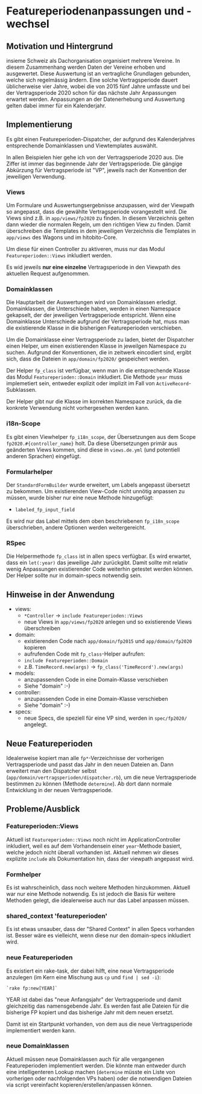 # Featureperiodenanpassungen und -wechsel

## Motivation und Hintergrund

insieme Schweiz als Dachorganisation organisiert mehrere Vereine. In diesem Zusammenhang werden
Daten der Vereine erhoben und ausgewertet. Diese Auswertung ist an vertragliche Grundlagen gebunden,
welche sich regelmässig ändern. Eine solche Vertragsperiode dauert üblicherweise vier Jahre, wobei die
von 2015 fünf Jahre umfasste und bei der Vertragsperiode 2020 schon für das nächste Jahr Anpassungen
erwartet werden. Anpassungen an der Datenerhebung und Auswertung gelten dabei immer für ein
Kalenderjahr.

## Implementierung

Es gibt einen Featureperioden-Dispatcher, der aufgrund des Kalenderjahres entsprechende Domainklassen
und Viewtemplates auswählt.

In allen Beispielen hier gehe ich von der Vertragsperiode 2020 aus. Die Ziffer ist immer das
beginnende Jahr der Vertragsperiode. Die gängige Abkürzung für Vertragsperiode ist "VP", jeweils
nach der Konvention der jeweiligen Verwendung.

### Views

Um Formulare und Auswertungsergebnisse anzupassen, wird der Viewpath so angepasst, dass die gewählte
Vertragsperiode vorangestellt wird. Die Views sind z.B. in `app/views/fp2020` zu finden. In diesem
Verzeichnis gelten dann wieder die normalen Regeln, um den richtigen View zu finden. Damit
überschreiben die Templates in dem jeweiligen Verzeichnis die Templates in `app/views` des Wagons
und im hitobito-Core.

Um diese für einen Controller zu aktiveren, muss nur das Modul `Featureperioden::Views` inkludiert
werden.

Es wid jeweils **nur eine einzelne** Vertragsperiode in den Viewpath des aktuellen Request aufgenommen.

### Domainklassen

Die Hauptarbeit der Auswertungen wird von Domainklassen erledigt. Domainklassen, die Unterschiede
haben, werden in einen Namespace gekapselt, der der jeweiligen Vertragsperiode entspricht. Wenn eine
Domainklasse Unterschiede aufgrund der Vertragsperiode hat, muss man die existierende Klasse in die
bisherigen Featureperioden verschieben.

Um die Domainklasse einer Vertragsperiode zu laden, bietet der Dispatcher einen Helper, um einen
existierenden Klasse in jeweilgen Namespace zu suchen. Aufgrund der Konventionen, die in zeitwerk
eincodiert sind, ergibt sich, dass die Dateien in `app/domain/fp2020/` gespeichert werden.

Der Helper `fp_class` ist verfügbar, wenn man in die entsprechende Klasse das Modul
`Featureperioden::Domain` inkludiert. Die Methode `year` muss implemetiert sein, entweder explizit
oder implizit im Fall von `ActiveRecord`-Subklassen.

Der Helper gibt nur die Klasse im korrekten Namespace zurück, da die konkrete Verwendung nicht
vorhergesehen werden kann.

### i18n-Scope

Es gibt einen Viewhelper `fp_i18n_scope`, der Übersetzungen aus dem Scope `fp2020.#{controller_name}`
holt. Da diese Übersetzungen primär aus geänderten Views kommen, sind diese in `views.de.yml` (und
potentiell anderen Sprachen) eingefügt.

### Formularhelper

Der `StandardFormBuilder` wurde erweitert, um Labels angepasst übersetzt zu bekommen. Um
existierenden View-Code nicht unnötig anpassen zu müssen, wurde bisher nur eine neue Methode
hinzugefügt:

- `labeled_fp_input_field`

Es wird nur das Label mittels dem oben beschriebenen `fp_i18n_scope` überschrieben, andere Optionen
werden weitergereicht.

### RSpec

Die Helpermethode `fp_class` ist in allen specs verfügbar. Es wird erwartet, dass ein `let(:year)`
das jeweilige Jahr zurückgibt. Damit sollte mit relativ wenig Anpassungen existierender Code
weiterhin getestet werden können. Der Helper sollte nur in domain-specs notwendig sein.

## Hinweise in der Anwendung

- views:
  - `*Controller` -> `include Featureperioden::Views`
  - neue Views in `app/views/fp2020` anlegen und so existierende Views überschreiben
- domain:
  - existierenden Code nach `app/domain/fp2015` und `app/domain/fp2020` kopieren
  - aufrufenden Code mit `fp_class`-Helper aufrufen:
  - `include Featureperioden::Domain`
  - z.B. `TimeRecord.new(args)` -> `fp_class('TimeRecord').new(args)`
- models:
  - anzupassenden Code in eine Domain-Klasse verschieben
  - Siehe "domain" :-)
- controller:
  - anzupassenden Code in eine Domain-Klasse verschieben
  - Siehe "domain" :-)
- specs:
  - neue Specs, die speziell für eine VP sind, werden in `spec/fp2020/` angelegt.

## Neue Featureperioden

Idealerweise kopiert man alle `fp*`-Verzeichnisse der vorherigen Vertragsperiode und passt das Jahr
in den neuen Dateien an. Dann erweitert man den Dispatcher selbst
(`app/domain/vertragsperioden/dispatcher.rb`), um die neue Vertragsperiode bestimmen zu können
(Methode `determine`). Ab dort dann normale Entwicklung in der neuen Vertragsperiode.

## Probleme/Ausblick

### Featureperioden::Views

Aktuell ist `Featureperioden::Views` noch nicht im ApplicationController inkludiert, weil es auf
dem Vorhandensein einer `year`-Methode basiert, welche jedoch nicht überall vorhanden ist. Aktuell
nehmen wir dieses explizite `include` als Dokumentation hin, dass der viewpath angepasst wird.

### Formhelper

Es ist wahrscheinlich, dass noch weitere Methoden hinzukommen. Aktuell war nur eine Methode
notwendig. Es ist jedoch die Basis für weitere Methoden gelegt, die idealerweise auch nur das Label
anpassen müssen.

### shared_context 'featureperioden'

Es ist etwas unsauber, dass der "Shared Context" in allen Specs vorhanden ist. Besser wäre es
vielleicht, wenn diese nur den domain-specs inkludiert wird.

### neue Featureperioden

Es existiert ein rake-task, der dabei hilft, eine neue Vertragsperiode
anzulegen (im Kern eine Mischung aus `cp` und `find | sed -i`):

    `rake fp:new[YEAR]`

YEAR ist dabei das "neue Anfangsjahr" der Vertragsperiode und damit
gleichzeitig das namensgebende Jahr. Es werden fast alle Dateien für die
bisherige FP kopiert und das bisherige Jahr mit dem neuen ersetzt.

Damit ist ein Startpunkt vorhanden, von dem aus die neue Vertragsperiode
implementiert werden kann.

### neue Domainklassen

Aktuell müssen neue Domainklassen auch für alle vergangenen Featureperioden implementiert werden.
Die könnte man entweder durch eine intelligenteren Lookup machen (`determine` müsste ein Liste von
vorherigen oder nachfolgenden VPs haben) oder die notwendigen Dateien via script vereinfacht
kopieren/erstellen/anpassen können.
